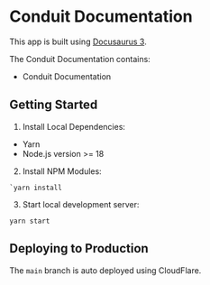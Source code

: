 # Conduit Documentation 

This app is built using [Docusaurus 3](https://docusaurus.io/).

The Conduit Documentation contains:
- Conduit Documentation

## Getting Started

1. Install Local Dependencies:

- Yarn
- Node.js version >= 18

2. Install NPM Modules:

```console
`yarn install
````

3. Start local development server:

```console
yarn start
```

## Deploying to Production

The `main` branch is auto deployed using CloudFlare.
